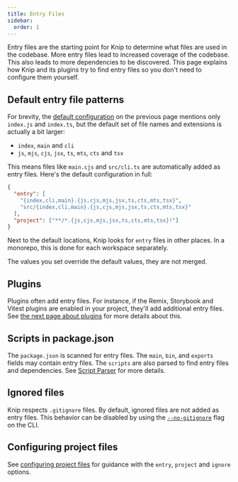 ```yaml
---
title: Entry Files
sidebar:
  order: 1
---
```


Entry files are the starting point for Knip to determine what files are used in
the codebase. More entry files lead to increased coverage of the codebase. This
also leads to more dependencies to be discovered. This page explains how Knip
and its plugins try to find entry files so you don't need to configure them
yourself.

## Default entry file patterns

For brevity, the [default configuration][1] on the previous page mentions only
`index.js` and `index.ts`, but the default set of file names and extensions is
actually a bit larger:

- `index`, `main` and `cli`
- `js`, `mjs`, `cjs`, `jsx`, `ts`, `mts`, `cts` and `tsx`

This means files like `main.cjs` and `src/cli.ts` are automatically added as
entry files. Here's the default configuration in full:

```json
{
  "entry": [
    "{index,cli,main}.{js,cjs,mjs,jsx,ts,cts,mts,tsx}",
    "src/{index,cli,main}.{js,cjs,mjs,jsx,ts,cts,mts,tsx}"
  ],
  "project": ["**/*.{js,cjs,mjs,jsx,ts,cts,mts,tsx}!"]
}
```

Next to the default locations, Knip looks for `entry` files in other places. In
a monorepo, this is done for each workspace separately.

The values you set override the default values, they are not merged.

## Plugins

Plugins often add entry files. For instance, if the Remix, Storybook and Vitest
plugins are enabled in your project, they'll add additional entry files. See
[the next page about plugins][2] for more details about this.

## Scripts in package.json

The `package.json` is scanned for entry files. The `main`, `bin`, and `exports`
fields may contain entry files. The `scripts` are also parsed to find entry
files and dependencies. See [Script Parser][3] for more details.

## Ignored files

Knip respects `.gitignore` files. By default, ignored files are not added as
entry files. This behavior can be disabled by using the [`--no-gitignore`][4]
flag on the CLI.

## Configuring project files

See [configuring project files][5] for guidance with the `entry`, `project` and
`ignore` options.

[1]: ../overview/configuration.md#defaults
[2]: ./plugins.md
[3]: ../features/script-parser.md
[4]: ../reference/cli.md#--no-gitignore
[5]: ../guides/configuring-project-files.md
